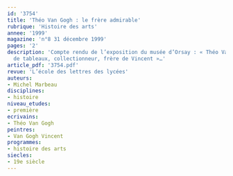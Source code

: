 ```yaml
---
id: '3754'
title: 'Théo Van Gogh : le frère admirable'
rubrique: 'Histoire des arts'
annee: '1999'
magazine: 'n°8 31 décembre 1999'
pages: '2'
description: 'Compte rendu de l’exposition du musée d’Orsay : « Théo Van Gogh : marchand
  de tableaux, collectionneur, frère de Vincent »…'
article_pdf: '3754.pdf'
revue: 'L’école des lettres des lycées'
auteurs:
- Michel Marbeau
disciplines:
- histoire
niveau_etudes:
- première
ecrivains:
- Théo Van Gogh
peintres:
- Van Gogh Vincent
programmes:
- histoire des arts
siecles:
- 19e siècle
---
```

